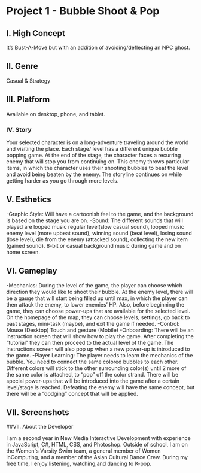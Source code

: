 # Project 1 - Bubble Shoot & Pop
## I. High Concept

It’s Bust-A-Move but with an addition of avoiding/deflecting an NPC ghost.

## II. Genre

Casual & Strategy

## III. Platform

Available on desktop, phone, and tablet.

### IV. Story

 Your selected character is on a long-adventure traveling around the world and visiting the place. 
 Each stage/ level has a different unique bubble popping game. At the end of the stage, the character 
 faces a recurring enemy that will stop you from continuing on. This enemy throws particular items, 
 in which the character uses their shooting bubbles to beat the level and avoid being beaten by the 
 enemy. The storyline continues on while getting harder as you go through more levels. 

## V. Esthetics
-Graphic Style: Will have a cartoonish feel to the game, and the background is based on the stage you are on.
-Sound: The different sounds that will played are looped music regular level(slow casual sound), looped music 
enemy level (more upbeat sound), winning sound (beat level), losing sound (lose level), die from the enemy 
(attacked sound), collecting the new item (gained sound). 8-bit or casual background music during game and on
home screen.


## VI. Gameplay

-Mechanics: During the level of the game, the player can choose which direction they would like to shoot their bubble. At the enemy level, there will be a gauge that will start being filled up until max, in which the player can then attack the enemy, to lower enemies’ HP. Also, before beginning the game, they can choose power-ups that are available for the selected level. On the homepage of the map, they can choose levels, settings, go back to past stages, mini-task (maybe), and exit the game if needed. 
-Control: Mouse (Desktop)
	  Touch and gesture (Mobile)
-Onboarding: There will be an instruction screen that will show how to play the game. After completing the “tutorial” they can then proceed to the actual level of the game. The instructions screen will also pop up when a new power-up is introduced to the game.
-Player Learning: The player needs to learn the mechanics of the bubble. You need to connect the same colored bubbles to each other. Different colors will stick to the other surrounding color(s) until 2 more of the same color is attached, to “pop” off the color strand. There will be special power-ups that will be introduced into the game after a certain level/stage is reached. Defeating the enemy will have the same concept, but there will be a “dodging” concept that will be applied. 

## VII. Screenshots

##VII. About the Developer

I am a second year in New Media Interactive Development with experience in JavaScript, C#, HTML, CSS, and Photoshop. 
Outside of school, I am on the Women's Varsity Swim team, a general member of Women inComputing, and a member of the
Asian Cultural Dance Crew. During my free time, I enjoy listening, watching,and dancing to K-pop.

